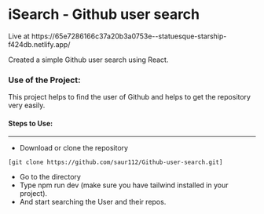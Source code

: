 <h1>iSearch - Github user search</h1>
<p>Live at https://65e7286166c37a20b3a0753e--statuesque-starship-f424db.netlify.app/</p>

<p>Created a simple Github user search using React.</p>

### Use of the Project:

<p>This project helps to find the user of Github and helps to get the repository very easily.</p>



#### Steps to Use:

---

- Download or clone the repository

```
[git clone https://github.com/saur112/Github-user-search.git]
```

- Go to the directory
- Type npm run dev (make sure you have  tailwind installed in your project).
- And start searching  the User and their repos.  
